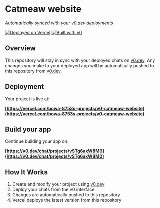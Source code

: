 # Catmeaw website

*Automatically synced with your [v0.dev](https://v0.dev) deployments*

[![Deployed on Vercel](https://img.shields.io/badge/Deployed%20on-Vercel-black?style=for-the-badge&logo=vercel)](https://vercel.com/bowa-8753s-projects/v0-catmeaw-website)
[![Built with v0](https://img.shields.io/badge/Built%20with-v0.dev-black?style=for-the-badge)](https://v0.dev/chat/projects/vSTg6axW8M0)

## Overview

This repository will stay in sync with your deployed chats on [v0.dev](https://v0.dev).
Any changes you make to your deployed app will be automatically pushed to this repository from [v0.dev](https://v0.dev).

## Deployment

Your project is live at:

**[https://vercel.com/bowa-8753s-projects/v0-catmeaw-website](https://vercel.com/bowa-8753s-projects/v0-catmeaw-website)**

## Build your app

Continue building your app on:

**[https://v0.dev/chat/projects/vSTg6axW8M0](https://v0.dev/chat/projects/vSTg6axW8M0)**

## How It Works

1. Create and modify your project using [v0.dev](https://v0.dev)
2. Deploy your chats from the v0 interface
3. Changes are automatically pushed to this repository
4. Vercel deploys the latest version from this repository
